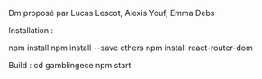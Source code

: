 Dm proposé par Lucas Lescot, Alexis Youf, Emma Debs

Installation :

npm install
npm install --save ethers
npm install react-router-dom

Build :
cd gamblingece
npm start
